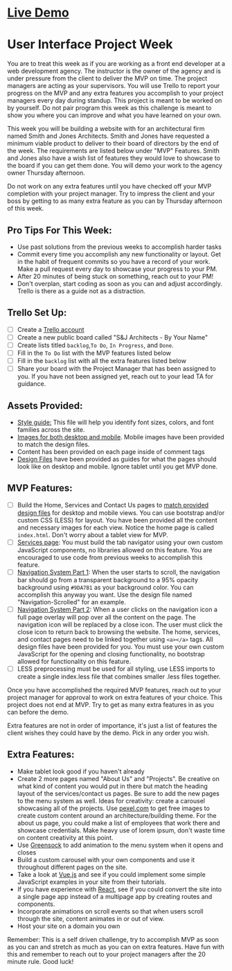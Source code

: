 # [Live Demo](https://use-interface-project-week.glitch.me)
# User Interface Project Week
You are to treat this week as if you are working as a front end developer at a web development agency. The instructor is the owner of the agency and is under pressure from the client to deliver the MVP on time. The project managers are acting as your supervisors.  You will use Trello to report your progress on the MVP and any extra features you accomplish to your project managers every day during standup. This project is meant to be worked on by yourself.  Do not pair program this week as this challenge is meant to show you where you can improve and what you have learned on your own.

This week you will be building a website with for an architectural firm named Smith and Jones Architects.  Smith and Jones have requested a minimum viable product to deliver to their board of directors by the end of the week.  The requirements are listed below under "MVP" Features.  Smith and Jones also have a wish list of features they would love to showcase to the board if you can get them done.  You will demo your work to the agency owner Thursday afternoon.  

Do not work on any extra features until you have checked off your MVP completion with your project manager.  Try to impress the client and your boss by getting to as many extra feature as you can by Thursday afternoon of this week. 

## Pro Tips For This Week:
- Use past solutions from the previous weeks to accomplish harder tasks
- Commit every time you accomplish any new functionality or layout. Get in the habit of frequent commits so you have a record of your work.  Make a pull request every day to showcase your progress to your PM.
- After 20 minutes of being stuck on something, reach out to your PM!
- Don't overplan, start coding as soon as you can and adjust accordingly.  Trello is there as a guide not as a distraction.

## Trello Set Up:
* [ ] Create a [Trello account](https://trello.com/)
* [ ] Create a new public board called "S&J Architects - By Your Name"
* [ ] Create lists titled ```backlog```,```To Do```, ```In Progress```, and ```Done```.
* [ ] Fill in the ```To Do``` list with the MVP features listed below
* [ ] Fill in the ```backlog``` list with all the extra features listed below
* [ ] Share your board with the Project Manager that has been assigned to you.  If you have not been assigned yet, reach out to your lead TA for guidance.

## Assets Provided:
* [Style guide:](/DesignFiles/style-guide.md) This file will help you identify font sizes, colors, and font families across the site.
* [Images for both desktop and mobile](/img).  Mobile images have been provided to match the design files.
* Content has been provided on each page inside of comment tags
* [Design Files](/DesignFiles) have been provided as guides for what the pages should look like on desktop and mobile.  Ignore tablet until you get MVP done.

## MVP Features:
* [ ] Build the Home, Services and Contact Us pages to [match provided design files](/DesignFiles) for desktop and mobile views.  You can use bootstrap and/or custom CSS (LESS) for layout.  You have been provided all the content and necessary images for each view.  Notice the home page is called `index.html`.  Don't worry about a tablet view for MVP.
* [ ] [Services page](/DesignFiles/Services): You must build the tab navigator using your own custom JavaScript components, no libraries allowed on this feature. You are encouraged to use code from previous weeks to accomplish this feature.
* [ ] [Navigation System Part 1](/DesignFiles/Navigation/onScroll): When the user starts to scroll, the navigation bar should go from a transparent background to a 95% opacity background using `#9DA7B1` as your background color.  You can accomplish this anyway you want.  Use the design file named "Navigation-Scrolled" for an example.
* [ ] [Navigation System Part 2](/DesignFiles/Navigation/expanded): When a user clicks on the navigation icon a full page overlay will pop over all the content on the page. The navigation icon will be replaced by a close icon.  The user must click the close icon to return back to browsing the website.  The home, services, and contact pages need to be linked together using `<a></a>` tags.  All design files have been provided for you. You must use your own custom JavaScript for the opening and closing functionality, no bootstrap allowed for functionality on this feature.
* [ ] LESS preprocessing must be used for all styling, use LESS imports to create a single index.less file that combines smaller .less files together.

Once you have accomplished the required MVP features, reach out to your project manager for approval to work on extra features of your choice.  This project does not end at MVP.  Try to get as many extra features in as you can before the demo.

Extra features are not in order of importance, it's just a list of features the client wishes they could have by the demo.  Pick in any order you wish.

## Extra Features:
* Make tablet look good if you haven't already
* Create 2 more pages named "About Us" and "Projects".  Be creative on what kind of content you would put in there but match the heading layout of the services/contact us pages.  Be sure to add the new pages to the menu system as well.  Ideas for creativity: create a carousel showcasing all of the projects.  Use [pexel.com](https://www.pexels.com/) to get free images to create custom content around an architecture/building theme.  For the about us page, you could make a list of employees that work there and showcase credentials.  Make heavy use of lorem ipsum, don't waste time on content creativity at this point.
* Use [Greensock](https://greensock.com/gsap) to add animation to the menu system when it opens and closes
* Build a custom carousel with your own components and use it throughout different pages on the site.
* Take a look at [Vue.js](https://vuejs.org/v2/guide/) and see if you could implement some simple JavaScript examples in your site from their tutorials.  
* If you have experience with [React](https://reactjs.org/tutorial/tutorial.html), see if you could convert the site into a single page app instead of a multipage app by creating routes and components.
* Incorporate animations on scroll events so that when users scroll through the site, content animates in or out of view.
* Host your site on a domain you own

Remember: This is a self driven challenge, try to accomplish MVP as soon as you can and stretch as much as you can on extra features.  Have fun with this and remember to reach out to your project managers after the 20 minute rule.  Good luck!
